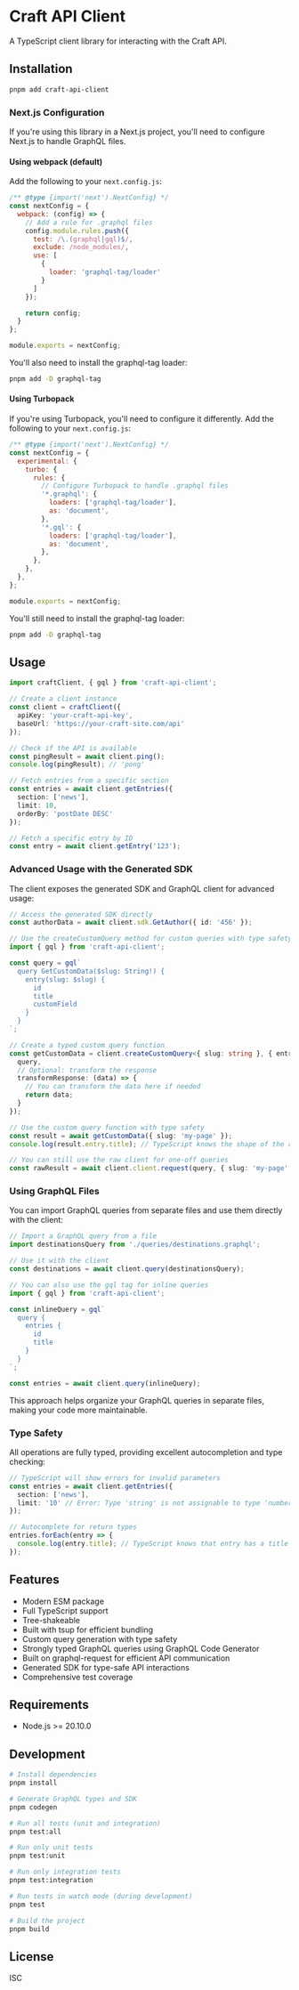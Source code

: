 # Craft API Client

A TypeScript client library for interacting with the Craft API.

## Installation

```bash
pnpm add craft-api-client
```

### Next.js Configuration

If you're using this library in a Next.js project, you'll need to configure Next.js to handle GraphQL files.

#### Using webpack (default)

Add the following to your `next.config.js`:

```javascript
/** @type {import('next').NextConfig} */
const nextConfig = {
  webpack: (config) => {
    // Add a rule for .graphql files
    config.module.rules.push({
      test: /\.(graphql|gql)$/,
      exclude: /node_modules/,
      use: [
        {
          loader: 'graphql-tag/loader'
        }
      ]
    });

    return config;
  }
};

module.exports = nextConfig;
```

You'll also need to install the graphql-tag loader:

```bash
pnpm add -D graphql-tag
```

#### Using Turbopack

If you're using Turbopack, you'll need to configure it differently. Add the following to your `next.config.js`:

```javascript
/** @type {import('next').NextConfig} */
const nextConfig = {
  experimental: {
    turbo: {
      rules: {
        // Configure Turbopack to handle .graphql files
        '*.graphql': {
          loaders: ['graphql-tag/loader'],
          as: 'document',
        },
        '*.gql': {
          loaders: ['graphql-tag/loader'],
          as: 'document',
        },
      },
    },
  },
};

module.exports = nextConfig;
```

You'll still need to install the graphql-tag loader:

```bash
pnpm add -D graphql-tag
```

## Usage

```typescript
import craftClient, { gql } from 'craft-api-client';

// Create a client instance
const client = craftClient({
  apiKey: 'your-craft-api-key',
  baseUrl: 'https://your-craft-site.com/api'
});

// Check if the API is available
const pingResult = await client.ping();
console.log(pingResult); // 'pong'

// Fetch entries from a specific section
const entries = await client.getEntries({
  section: ['news'],
  limit: 10,
  orderBy: 'postDate DESC'
});

// Fetch a specific entry by ID
const entry = await client.getEntry('123');

```

### Advanced Usage with the Generated SDK

The client exposes the generated SDK and GraphQL client for advanced usage:

```typescript
// Access the generated SDK directly
const authorData = await client.sdk.GetAuthor({ id: '456' });

// Use the createCustomQuery method for custom queries with type safety
import { gql } from 'craft-api-client';

const query = gql`
  query GetCustomData($slug: String!) {
    entry(slug: $slug) {
      id
      title
      customField
    }
  }
`;

// Create a typed custom query function
const getCustomData = client.createCustomQuery<{ slug: string }, { entry: { id: string; title: string; customField: string } }>({
  query,
  // Optional: transform the response
  transformResponse: (data) => {
    // You can transform the data here if needed
    return data;
  }
});

// Use the custom query function with type safety
const result = await getCustomData({ slug: 'my-page' });
console.log(result.entry.title); // TypeScript knows the shape of the result

// You can still use the raw client for one-off queries
const rawResult = await client.client.request(query, { slug: 'my-page' });
```

### Using GraphQL Files

You can import GraphQL queries from separate files and use them directly with the client:

```typescript
// Import a GraphQL query from a file
import destinationsQuery from './queries/destinations.graphql';

// Use it with the client
const destinations = await client.query(destinationsQuery);

// You can also use the gql tag for inline queries
import { gql } from 'craft-api-client';

const inlineQuery = gql`
  query {
    entries {
      id
      title
    }
  }
`;

const entries = await client.query(inlineQuery);
```

This approach helps organize your GraphQL queries in separate files, making your code more maintainable.

### Type Safety

All operations are fully typed, providing excellent autocompletion and type checking:

```typescript
// TypeScript will show errors for invalid parameters
const entries = await client.getEntries({
  section: ['news'],
  limit: '10' // Error: Type 'string' is not assignable to type 'number'
});

// Autocomplete for return types
entries.forEach(entry => {
  console.log(entry.title); // TypeScript knows that entry has a title property
});
```

## Features

- Modern ESM package
- Full TypeScript support
- Tree-shakeable
- Built with tsup for efficient bundling
- Custom query generation with type safety
- Strongly typed GraphQL queries using GraphQL Code Generator
- Built on graphql-request for efficient API communication
- Generated SDK for type-safe API interactions
- Comprehensive test coverage

## Requirements

- Node.js >= 20.10.0

## Development

```bash
# Install dependencies
pnpm install

# Generate GraphQL types and SDK
pnpm codegen

# Run all tests (unit and integration)
pnpm test:all

# Run only unit tests
pnpm test:unit

# Run only integration tests
pnpm test:integration

# Run tests in watch mode (during development)
pnpm test

# Build the project
pnpm build
```

## License

ISC

